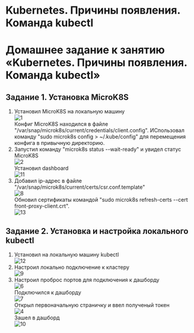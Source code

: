 # Kubernetes. Причины появления. Команда kubectl
# Домашнее задание к занятию «Kubernetes. Причины появления. Команда kubectl»

## Задание 1. Установка MicroK8S
  1. Установил MicroK8S на локальную машину  
     ![1](https://github.com/Adel-pro/Netology/assets/116494871/7cbbe93e-09f0-4a7c-9890-7cade07a1254)  
     Конфиг MicroK8S находился в файле "/var/snap/microk8s/current/credentials/client.config". ИСпользовал команду "sudo microk8s config > ~/.kube/config" для перемещения конфига в привычную директорию.
  2. Запустил команду "microk8s status --wait-ready" и увидел статус MicroK8S  
     ![2](https://github.com/Adel-pro/Netology/assets/116494871/8fb4fe95-2e76-4f8e-95a3-e44bc286160a)  
     Установил dashboard  
     ![11](https://github.com/Adel-pro/Netology/assets/116494871/236df483-865e-45cc-80b6-abc5bccab22c)
  3. Добавил ip-адрес в файле "/var/snap/microk8s/current/certs/csr.conf.template"  
     ![8](https://github.com/Adel-pro/Netology/assets/116494871/f81fece8-219a-42ff-933c-328e0035b3d7)  
     Обновил сертификаты командой "sudo microk8s refresh-certs --cert front-proxy-client.crt".  
     ![13](https://github.com/Adel-pro/Netology/assets/116494871/420592d0-f50c-47f6-ac55-fb9f7447d0ae)
     
## Задание 2. Установка и настройка локального kubectl
  1. Установил на локальную машину kubectl  
     ![12](https://github.com/Adel-pro/Netology/assets/116494871/e3bb44a9-8512-4234-bb31-b4d5639e4894)
  2. Настроил локально подключение к кластеру  
     ![9](https://github.com/Adel-pro/Netology/assets/116494871/17b329f1-93b6-4e44-81b6-4a56a0f3f69e)
  3. Настроил проброс портов для подключения к дашборду  
     ![6](https://github.com/Adel-pro/Netology/assets/116494871/361d9290-52b4-4673-a708-e8ae05cc859e)  
     Подключился к дашборду   
     ![7](https://github.com/Adel-pro/Netology/assets/116494871/34911dde-dd01-4b86-a132-9bef62143e9c)  
     Открыл первоначальную страничку и ввел полученый токен  
     ![4](https://github.com/Adel-pro/Netology/assets/116494871/5e660977-40fc-4e34-aa24-415256aac9ff)  
     Зашел в дашборд  
     ![10](https://github.com/Adel-pro/Netology/assets/116494871/6bd1e256-5290-4d14-bf79-b53747a435ed)
